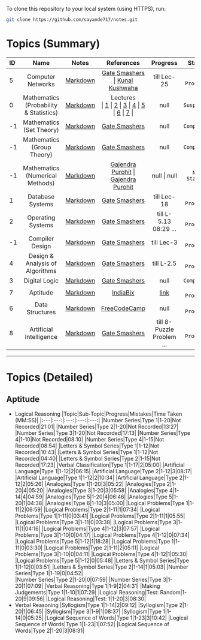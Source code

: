 
To clone this repository to your local system (using HTTPS), run:

```bash
git clone https://github.com/sayande717/notes.git
```

# Topics (Summary)

|ID| **Name** | **Notes** | **References** | **Progress** | **Status** |
|:--- | :---: | :---: | :---: | :---: | :---: |
|5| Computer Networks | [Markdown](./topics/Computer-Networks.md) | [Gate Smashers](https://www.youtube.com/playlist?list=PLxCzCOWd7aiGFBD2-2joCpWOLUrDLvVV_) \| [Kunal Kushwaha](https://www.youtube.com/watch?v=IPvYjXCsTg8&pp=ygUNa3VuYWwgbmV0d29yaw%3D%3D) | till Lec-25 | `In Progress` |
|0| Mathematics (Probability & Statistics) | [Markdown](./topics/Mathematics.md#probability--statistics) | Lectures <br> \| [1](https://www.youtube.com/watch?v=7iOVlXRUCFM&list=PLm0hG5ickN1n13qANo-gkNNgQnASy1O_g&index=35&pp=iAQB) \| [2](https://www.youtube.com/watch?v=IgQaDvNpe0w&list=PLm0hG5ickN1n13qANo-gkNNgQnASy1O_g&index=36&pp=iAQB) \| [3](https://www.youtube.com/watch?v=XvG3D_13wB0&list=PLm0hG5ickN1n13qANo-gkNNgQnASy1O_g&index=37&pp=iAQB) \| [4](https://www.youtube.com/watch?v=JJVbnJ3jrc0&list=PLm0hG5ickN1n13qANo-gkNNgQnASy1O_g&index=38&pp=iAQB) \| [5](https://www.youtube.com/watch?v=vEysefz9w4I&list=PLm0hG5ickN1n13qANo-gkNNgQnASy1O_g&index=39&pp=iAQB) \| [6](https://www.youtube.com/watch?v=Eym9ReOlCDk&list=PLm0hG5ickN1n13qANo-gkNNgQnASy1O_g&index=40&pp=iAQB) \| [7](https://www.youtube.com/watch?v=fDKOZSGCXgE&list=PLm0hG5ickN1n13qANo-gkNNgQnASy1O_g&index=41&pp=iAQB) \| | null | `Suspended` |
|-1| Mathematics (Set Theory) | [Markdown](./topics/Mathematics.md) | [Gate Smashers](https://www.youtube.com/playlist?list=PLxCzCOWd7aiH2wwES9vPWsEL6ipTaUSl3) | null | `Completed` |
|-1| Mathematics (Group Theory) | [Markdown](./topics/Mathematics.md#group-theory) | [Gate Smashers](https://www.youtube.com/playlist?list=PLxCzCOWd7aiH2wwES9vPWsEL6ipTaUSl3) | null | `Completed` |
|-1| Mathematics (Numerical Methods) | [Markdown](./topics/Mathematics.md#numerical-methods) | [Gajendra Purohit](https://www.youtube.com/playlist?list=PLU6SqdYcYsfLrTna7UuaVfGZYkNo0cpVC) \| [Gajendra Purohit](https://www.youtube.com/playlist?list=PLU6SqdYcYsfIk1VhXxIYNPFU67ym6gae8) | null \| null | `Not Started` |
|1| Database Systems | [Markdown](./topics/Database-Systems.md) | [Gate Smashers](https://www.youtube.com/playlist?list=PLxCzCOWd7aiFAN6I8CuViBuCdJgiOkT2Y) | till Lec-18 | `In Progress` |
|2| Operating Systems | [Markdown](./topics/Operating-Systems.md) | [Gate Smashers](https://www.youtube.com/playlist?list=PLxCzCOWd7aiGz9donHRrE9I3Mwn6XdP8p) | till L-5.13 08:29 ... | `In Progress` |
|-1| Compiler Design | [Markdown](./topics/Compiler-Design.md) | [Gate Smashers](https://www.youtube.com/playlist?list=PLxCzCOWd7aiEKtKSIHYusizkESC42diyc) | till Lec-3 | `In Progress` |
|4| Design & Analysis of Algorithms | [Markdown](./topics/Algorithms.md) | [Gate Smashers](https://www.youtube.com/playlist?list=PLxCzCOWd7aiHcmS4i14bI0VrMbZTUvlTa) | till L-2.5 | `In Progress` |
|3| Digital Logic | [Markdown](./topics/Digital-Logic.md) | [Gate Smashers](https://www.youtube.com/playlist?list=PLxCzCOWd7aiGmXg4NoX6R31AsC5LeCPHe) | null | `Completed` |
|7| Aptitude | [Markdown](./topics/Aptitude.md) | [IndiaBix](https://www.indiabix.com/) | [link](#aptitude) | `In Progress` |
|6| Data Structures | [Markdown](./topics/Data-Structures.md) | [FreeCodeCamp](https://youtu.be/2ZLl8GAk1X4) | null | `In Progress` |
|8| Artificial Intelligence | [Markdown](./topics/Artificial-Intelligence.md) | [Gate Smashers](https://www.youtube.com/playlist?list=PLxCzCOWd7aiHGhOHV-nwb0HR5US5GFKFI) | till 8-Puzzle Problem ... | `In Progress` |

<hr>

# Topics (Detailed)

## Aptitude

- Logical Reasoning
    |Topic|Sub-Topic|Progress|Mistakes|Time Taken (MM:SS)|
    |:---|:---:|:---:|:---:|:---:|
    |Number Series|Type 1|1-20|Not Recorded|21:01|
    |Number Series|Type 2|1-20|Not Recorded|13:27|
    |Number Series|Type 3|1-20|Not Recorded|17:13|
    |Number Series|Type 4|1-10|Not Recorded|08:10|
    |Number Series|Type 4|1-15|Not Recorded|08:54|
    |Letters & Symbol Series|Type 1|1-12|Not Recorded|10:43|
    |Letters & Symbol Series|Type 1|1-12|Not Recorded|04:40|
    |Letters & Symbol Series|Type 2|1-15|Not Recorded|17:23|
    |Verbal Classification|Type 1|1-17|2|05:00|
    |Artificial Language|Type 1|1-12|2|06:15|
    |Artificial Language|Type 2|1-12|3|08:17|
    |Artificial Language|Type 1|1-12|2|10:34|
    |Artificial Language|Type 2|1-12|2|05:26|
    |Analogies|Type 1|1-20|3|05:22|
    |Analogies|Type 2|1-20|4|05:20|
    |Analogies|Type 3|1-20|3|05:58|
    |Analogies|Type 4|1-14|4|04:59|
    |Analogies|Type 5|1-20|4|06:46|
    |Analogies|Type 5|1-20|1|04:38|
    |Analogies|Type 6|1-10|3|05:00|
    |Logical Problems|Type 1|1-11|2|06:59|
    |Logical Problems|Type 2|1-11|1|07:34|
    |Logical Problems|Type 1|1-11|0|03:41|
    |Logical Problems|Type 2|1-11|1|05:55|
    |Logical Problems|Type 3|1-11|0|03:38|
    |Logical Problems|Type 3|1-11|1|04:16|
    |Logical Problems|Type 4|1-12|3|07:57|
    |Logical Problems|Type 3|1-10|0|04:17|
    |Logical Problems|Type 4|1-12|0|07:34|   
    |Logical Problems|Type 5|1-12|1|18:28|
    |Logical Problems|Type 1|1-11|0|03:30|
    |Logical Problems|Type 2|1-11|2|05:11|
    |Logical Problems|Type 3|1-10|0|04:11|
    |Logical Problems|Type 4|1-12|1|05:30|
    |Logical Problems|Type 5|1-12|0|05:48|
    |Letters & Symbol Series|Type 1|1-12|0|03:51|
    |Letters & Symbol Series|Type 2|1-14|1|05:03|
    |Number Series|Type 1|1-19|0|04:52|    
    |Number Series|Type 2|1-20|0|07:59|
    |Number Series|Type 3|1-20|1|07:09|
    |Verbal Reasoning|Type 1|1-9|2|04:31|
    |Making Judgements|Type 1|1-10|1|07:29|
    |Logical Reasoning|Test: Random|1-20|9|09:56|
    |Logical Reasoning|Test: 1|1-20|3|08:30|
- Verbal Reasoning
    |Syllogism|Type 1|1-14|2|09:12|
    |Syllogism|Type 2|1-20|1|06:45|
    |Syllogism|Type 3|1-9|1|08:37|
    |Syllogism|Type 1|1-14|0|05:25|
    |Logical Sequence of Words|Type 1|1-23|3|10:42|
    |Logical Sequence of Words|Type 1|1-23|1|07:52|
    |Logical Sequence of Words|Type 2|1-20|3|08:31|
